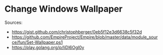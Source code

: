# Change Windows Wallpaper

Sources:

* https://gist.github.com/christophberger/0eb5f12e3d6638c5f32d
* https://github.com/EmpireProject/Empire/blob/master/data/module_source/fun/Set-Wallpaper.ps1
* https://play.golang.org/p/liDl6OgI0y

